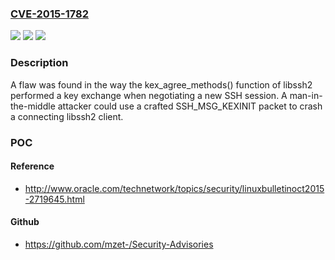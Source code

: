 ### [CVE-2015-1782](https://cve.mitre.org/cgi-bin/cvename.cgi?name=CVE-2015-1782)
![](https://img.shields.io/static/v1?label=Product&message=Red%20Hat%20Enterprise%20Linux%207&color=blue)
![](https://img.shields.io/static/v1?label=Version&message=!%200%3A1.4.3-10.el7%20&color=brighgreen)
![](https://img.shields.io/static/v1?label=Vulnerability&message=Improper%20Handling%20of%20Length%20Parameter%20Inconsistency&color=brighgreen)

### Description

A flaw was found in the way the kex_agree_methods() function of libssh2 performed a key exchange when negotiating a new SSH session. A man-in-the-middle attacker could use a crafted SSH_MSG_KEXINIT packet to crash a connecting libssh2 client.

### POC

#### Reference
- http://www.oracle.com/technetwork/topics/security/linuxbulletinoct2015-2719645.html

#### Github
- https://github.com/mzet-/Security-Advisories

